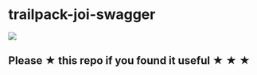 # trailpack-joi-swagger


![](asstes/trailpack-joi-swagger.png)

## Please ★ this repo if you found it useful ★ ★ ★
